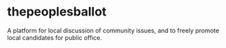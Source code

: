 # thepeoplesballot
A platform for local discussion of community issues, and to freely promote local candidates for public office.
